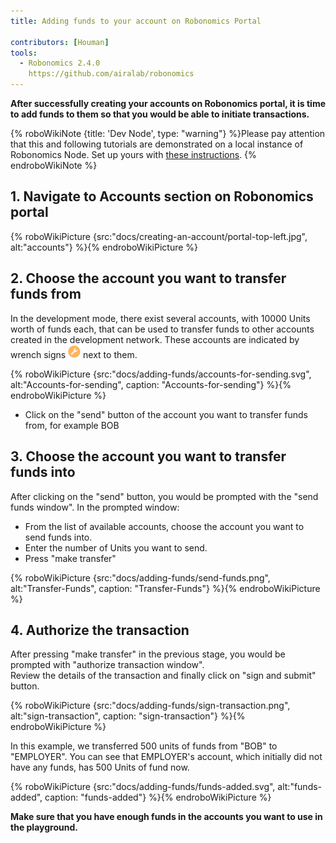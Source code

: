 ```yaml
---
title: Adding funds to your account on Robonomics Portal

contributors: [Houman]
tools:
  - Robonomics 2.4.0
    https://github.com/airalab/robonomics
---
```


**After successfully creating your accounts on Robonomics portal, it is time to add funds to them so that you would be able to initiate transactions.**

{% roboWikiNote {title: 'Dev Node', type: "warning"} %}Please pay attention that this and following tutorials are demonstrated on a local instance of Robonomics Node. Set up yours with [these instructions](/docs/run-dev-node).
{% endroboWikiNote %}

## 1. Navigate to Accounts section on Robonomics portal

{% roboWikiPicture {src:"docs/creating-an-account/portal-top-left.jpg", alt:"accounts"} %}{% endroboWikiPicture %}

## 2. Choose the account you want to transfer funds from

In the development mode, there exist several accounts, with 10000 Units worth of funds each, that can be used to transfer funds to other accounts created in the development network. These accounts are indicated by wrench signs <img src="/assets/images/docs/adding-funds/wrench.png" alt="wrench sign" width="20"/> next to them.

{% roboWikiPicture {src:"docs/adding-funds/accounts-for-sending.svg", alt:"Accounts-for-sending", caption: "Accounts-for-sending"} %}{% endroboWikiPicture %}

- Click on the "send" button of the account you want to transfer funds from, for example BOB

## 3. Choose the account you want to transfer funds into
After clicking on the "send" button, you would be prompted with the "send funds window". In the prompted window:

- From the list of available accounts, choose the account you want to send funds into.
- Enter the number of Units you want to send.
- Press "make transfer"

{% roboWikiPicture {src:"docs/adding-funds/send-funds.png", alt:"Transfer-Funds", caption: "Transfer-Funds"} %}{% endroboWikiPicture %}


## 4. Authorize the transaction

After pressing "make transfer" in the previous stage, you would be prompted with "authorize transaction window".<br/>
Review the details of the transaction and finally click on "sign and submit" button.

{% roboWikiPicture {src:"docs/adding-funds/sign-transaction.png", alt:"sign-transaction", caption: "sign-transaction"} %}{% endroboWikiPicture %}

In this example, we transferred 500 units of funds from "BOB" to "EMPLOYER". You can see that EMPLOYER's account, which initially did not have any funds, has 500 Units of fund now.

{% roboWikiPicture {src:"docs/adding-funds/funds-added.svg", alt:"funds-added", caption: "funds-added"} %}{% endroboWikiPicture %}

**Make sure that you have enough funds in the accounts you want to use in the playground.**